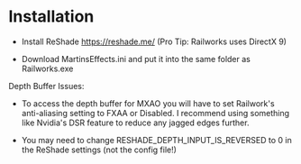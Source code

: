 # Installation

- Install ReShade https://reshade.me/ (Pro Tip: Railworks uses DirectX 9)

- Download MartinsEffects.ini and put it into the same folder as Railworks.exe

Depth Buffer Issues:

- To access the depth buffer for MXAO you will have to set Railwork's anti-aliasing setting to FXAA or Disabled. I recommend using something like Nvidia's DSR feature to reduce any jagged edges further.

- You may need to change RESHADE_DEPTH_INPUT_IS_REVERSED to 0 in the ReShade settings (not the config file!)
